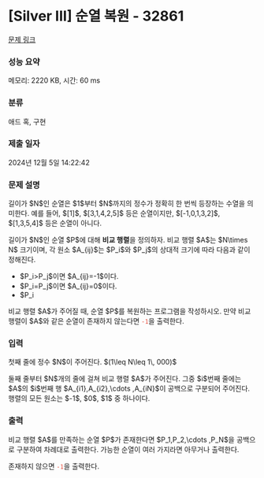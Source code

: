 # [Silver III] 순열 복원 - 32861 

[문제 링크](https://www.acmicpc.net/problem/32861) 

### 성능 요약

메모리: 2220 KB, 시간: 60 ms

### 분류

애드 혹, 구현

### 제출 일자

2024년 12월 5일 14:22:42

### 문제 설명

<p>길이가 $N$인 순열은 $1$부터 $N$까지의 정수가 정확히 한 번씩 등장하는 수열을 의미한다. 예를 들어, $[1]$, $[3,1,4,2,5]$ 등은 순열이지만, $[-1,0,1,3,2]$, $[1,3,5,4]$ 등은 순열이 아니다.</p>

<p>길이가 $N$인 순열 $P$에 대해 <strong>비교 행렬</strong>을 정의하자. 비교 행렬 $A$는 $N\times N$ 크기이며, 각 원소 $A_{ij}$는 $P_i$와 $P_j$의 상대적 크기에 따라 다음과 같이 정해진다.</p>

<ul>
	<li>$P_i>P_j$이면 $A_{ij}=-1$이다.</li>
	<li>$P_i=P_j$이면 $A_{ij}=0$이다.</li>
	<li>$P_i<P_j$이면 $A_{ij}=1$이다.</li>
</ul>

<p>비교 행렬 $A$가 주어질 때, 순열 $P$를 복원하는 프로그램을 작성하시오. 만약 비교 행렬이 $A$와 같은 순열이 존재하지 않는다면 <span style="color:#e74c3c;"><code>-1</code></span>을 출력한다.</p>

### 입력 

 <p>첫째 줄에 정수 $N$이 주어진다. $(1\leq N\leq 1\, 000)$</p>

<p>둘째 줄부터 $N$개의 줄에 걸쳐 비교 행렬 $A$가 주어진다. 그중 $i$번째 줄에는 $A$의 $i$번째 행 $A_{i1},A_{i2},\cdots ,A_{iN}$이 공백으로 구분되어 주어진다. 행렬의 모든 원소는 $-1$, $0$, $1$ 중 하나이다.</p>

### 출력 

 <p>비교 행렬 $A$를 만족하는 순열 $P$가 존재한다면 $P_1,P_2,\cdots ,P_N$을 공백으로 구분하여 차례대로 출력한다. 가능한 순열이 여러 가지라면 아무거나 출력한다.</p>

<p>존재하지 않으면 <span style="color:#e74c3c;"><code>-1</code></span>을 출력한다.</p>

